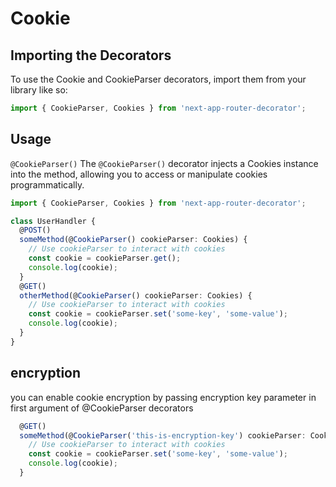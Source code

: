 # Cookie
## Importing the Decorators
To use the Cookie and CookieParser decorators, import them from your library like so:
```ts
import { CookieParser, Cookies } from 'next-app-router-decorator';
```
## Usage
`@CookieParser()`
The `@CookieParser()` decorator injects a Cookies instance into the method, allowing you to access or manipulate cookies programmatically.

```ts
import { CookieParser, Cookies } from 'next-app-router-decorator';

class UserHandler {
  @POST()
  someMethod(@CookieParser() cookieParser: Cookies) {
    // Use cookieParser to interact with cookies
    const cookie = cookieParser.get();
    console.log(cookie);
  }
  @GET()
  otherMethod(@CookieParser() cookieParser: Cookies) {
    // Use cookieParser to interact with cookies
    const cookie = cookieParser.set('some-key', 'some-value');
    console.log(cookie);
  }
}
```
## encryption
you can enable cookie encryption by passing encryption key parameter in first argument of @CookieParser decorators
```ts
  @GET()
  someMethod(@CookieParser('this-is-encryption-key') cookieParser: Cookies) {
    // Use cookieParser to interact with cookies
    const cookie = cookieParser.set('some-key', 'some-value');
    console.log(cookie);
  }
```

